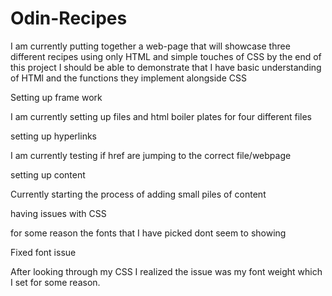 # Odin-Recipes

 I am currently putting together a web-page that will showcase three different recipes using only HTML and simple touches of CSS by the end of this project I should be able to demonstrate that I have basic understanding of HTMl and the functions they implement alongside CSS

 Setting up frame work

 I am currently setting up files and html boiler plates for four different files

 setting up hyperlinks

 I am currently testing if href are jumping to the correct file/webpage

 setting up content 

 Currently starting the process of adding small piles of content 

 having issues with CSS 

 for some reason the fonts that I have picked dont seem to showing 


 Fixed font issue 

 After looking through my CSS I realized the issue was my font weight which I set for some reason.